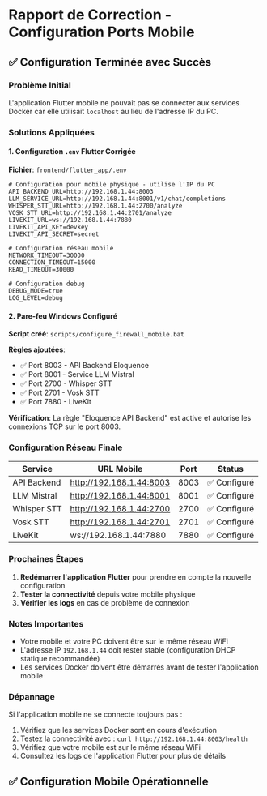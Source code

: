 # Rapport de Correction - Configuration Ports Mobile

## ✅ Configuration Terminée avec Succès

### Problème Initial
L'application Flutter mobile ne pouvait pas se connecter aux services Docker car elle utilisait `localhost` au lieu de l'adresse IP du PC.

### Solutions Appliquées

#### 1. Configuration `.env` Flutter Corrigée
**Fichier**: `frontend/flutter_app/.env`

```env
# Configuration pour mobile physique - utilise l'IP du PC
API_BACKEND_URL=http://192.168.1.44:8003
LLM_SERVICE_URL=http://192.168.1.44:8001/v1/chat/completions
WHISPER_STT_URL=http://192.168.1.44:2700/analyze
VOSK_STT_URL=http://192.168.1.44:2701/analyze
LIVEKIT_URL=ws://192.168.1.44:7880
LIVEKIT_API_KEY=devkey
LIVEKIT_API_SECRET=secret

# Configuration réseau mobile
NETWORK_TIMEOUT=30000
CONNECTION_TIMEOUT=15000
READ_TIMEOUT=30000

# Configuration debug
DEBUG_MODE=true
LOG_LEVEL=debug
```

#### 2. Pare-feu Windows Configuré
**Script créé**: `scripts/configure_firewall_mobile.bat`

**Règles ajoutées**:
- ✅ Port 8003 - API Backend Eloquence
- ✅ Port 8001 - Service LLM Mistral
- ✅ Port 2700 - Whisper STT
- ✅ Port 2701 - Vosk STT
- ✅ Port 7880 - LiveKit

**Vérification**: La règle "Eloquence API Backend" est active et autorise les connexions TCP sur le port 8003.

### Configuration Réseau Finale

| Service | URL Mobile | Port | Status |
|---------|------------|------|--------|
| API Backend | http://192.168.1.44:8003 | 8003 | ✅ Configuré |
| LLM Mistral | http://192.168.1.44:8001 | 8001 | ✅ Configuré |
| Whisper STT | http://192.168.1.44:2700 | 2700 | ✅ Configuré |
| Vosk STT | http://192.168.1.44:2701 | 2701 | ✅ Configuré |
| LiveKit | ws://192.168.1.44:7880 | 7880 | ✅ Configuré |

### Prochaines Étapes

1. **Redémarrer l'application Flutter** pour prendre en compte la nouvelle configuration
2. **Tester la connectivité** depuis votre mobile physique
3. **Vérifier les logs** en cas de problème de connexion

### Notes Importantes

- Votre mobile et votre PC doivent être sur le même réseau WiFi
- L'adresse IP `192.168.1.44` doit rester stable (configuration DHCP statique recommandée)
- Les services Docker doivent être démarrés avant de tester l'application mobile

### Dépannage

Si l'application mobile ne se connecte toujours pas :

1. Vérifiez que les services Docker sont en cours d'exécution
2. Testez la connectivité avec : `curl http://192.168.1.44:8003/health`
3. Vérifiez que votre mobile est sur le même réseau WiFi
4. Consultez les logs de l'application Flutter pour plus de détails

## ✅ Configuration Mobile Opérationnelle
